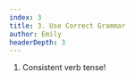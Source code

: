 ```yaml
---
index: 3
title: 3. Use Correct Grammar
author: Emily
headerDepth: 3
---
```


1. Consistent verb tense!